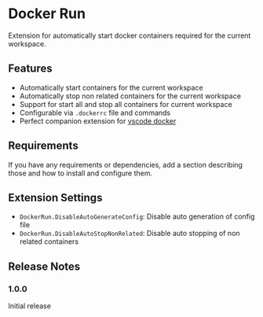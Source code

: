 # Docker Run

Extension for automatically start docker containers required for the current workspace.

## Features
* Automatically start containers for the current workspace
* Automatically stop non related containers for the current workspace
* Support for start all and stop all containers for current workspace
* Configurable via `.dockerrc` file and commands
* Perfect companion extension for [vscode docker](https://marketplace.visualstudio.com/items?itemName=ms-azuretools.vscode-docker)

## Requirements

If you have any requirements or dependencies, add a section describing those and how to install and configure them.

## Extension Settings

* `DockerRun.DisableAutoGenerateConfig`: Disable auto generation of config file
* `DockerRun.DisableAutoStopNonRelated`: Disable auto stopping of non related containers

## Release Notes

### 1.0.0

Initial release


